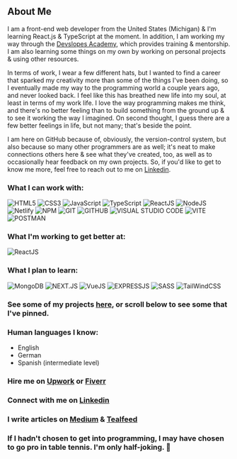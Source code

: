 ## About Me

I am a front-end web developer from the United States (Michigan) & I'm learning React.js & TypeScript at the moment. In addition, I am working my way through the [Devslopes Academy](https://devslopes.com/), which provides training & mentorship. I am also learning some things on my own by working on personal projects & using other resources.

In terms of work, I wear a few different hats, but I wanted to find a career that sparked my creativity more than some of the things I've been doing, so I eventually made my way to the programming world a couple years ago, and never looked back. I feel like this has breathed new life into my soul, at least in terms of my work life. I love the way programming makes me think, and there's no better feeling than to build something from the ground up & to see it working the way I imagined. On second thought, I guess there are a few better feelings in life, but not many; that's beside the point. 

I am here on GitHub because of, obviously, the version-control system, but also because so many other programmers are as well; it's neat to make connections others here & see what they've created, too, as well as to occasionally hear feedback on my own projects. So, if you'd like to get to know me more, feel free to reach out to me on [Linkedin](https://www.linkedin.com/in/ethan-groene-1a352710b/).

### What I can work with:
![HTML5](https://img.shields.io/badge/HTML-FF5733?style=for-the-badge&logo=html5&logoColor=FFFFFF)
![CSS3](https://img.shields.io/badge/CSS-%23D7D7D7?style=for-the-badge&logo=css3&logoColor=1572B6)
![JavaScript](https://img.shields.io/badge/JavaScript-F7DF1E?style=for-the-badge&logo=javascript&logoColor=000000)
![TypeScript](https://img.shields.io/badge/TypeScript-3178C6?style=for-the-badge&logo=typescript&logoColor=FFFFFF)
![ReactJS](https://img.shields.io/badge/React-%23464646?style=for-the-badge&logo=react&logoColor=61DAFB)
![NodeJS](https://img.shields.io/badge/NodeJS-%23339933?style=for-the-badge&logo=nodedotjs&logoColor=ffffff)
![Netlify](https://img.shields.io/badge/Netlify-%23000000?style=for-the-badge&logo=npm&logoColor=00C7B7)
![NPM](https://img.shields.io/badge/NPM-%23000000?style=for-the-badge&logo=npm)
![GIT](https://img.shields.io/badge/Git-%23F05032?style=for-the-badge&logo=git&logoColor=000000)
![GITHUB](https://img.shields.io/badge/GitHub-%23ffffff?style=for-the-badge&logo=github&logoColor=%23181717)
![VISUAL STUDIO CODE](https://img.shields.io/badge/Visual%20Studio%20Code-%23007ACC?style=for-the-badge&logo=visualstudiocode&logoColor=ffffff)
![VITE](https://img.shields.io/badge/Vite-%23646CFF?style=for-the-badge&logo=vite&logoColor=ECFF00)
![POSTMAN](https://img.shields.io/badge/Postman-%23FF6C37?style=for-the-badge&logoColor=ECFF00)

### What I'm working to get better at:
![ReactJS](https://img.shields.io/badge/React-%23464646?style=for-the-badge&logo=react&logoColor=61DAFB)

### What I plan to learn:
![MongoDB](https://img.shields.io/badge/MongoDB-%23000000?style=for-the-badge&logo=mongodb&logoColor=47A248)
![NEXT.JS](https://img.shields.io/badge/NextJS-%23000000?style=for-the-badge&logoColor=ECFF00)
![VueJS](https://img.shields.io/badge/VueJS-%23000000?style=for-the-badge&logo=vuedotjs&logoColor=4FC08D)
![EXPRESSJS](https://img.shields.io/badge/ExpressJS-%23000000?style=for-the-badge&logo=express&logoColor=4FC08D)
![SASS](https://img.shields.io/badge/SASS-%23CC6699?style=for-the-badge&logo=sass&logoColor=000000)
![TailWindCSS](https://img.shields.io/badge/Tailwind-%2306B6D4?style=for-the-badge&logo=tailwindcss&logoColor=000000)

### See some of my projects [here](https://github.com/EGROENE?tab=repositories), or scroll below to see some that I've pinned.

### Human languages I know:
- English
- German
- Spanish (intermediate level)

### Hire me on [Upwork](https://www.upwork.com/freelancers/~018b389ed0ba3fb8ba) or [Fiverr](https://www.fiverr.com/ethangroene/build-a-website-for-you-or-help-out-with-frontend-development)

### Connect with me on [Linkedin](https://www.linkedin.com/in/ethan-groene-1a352710b/)

### I write articles on [Medium](https://medium.com/@ethangroene) & [Tealfeed](https://tealfeed.com/ethan_172708)

### If I hadn't chosen to get into programming, I may have chosen to go pro in table tennis. I'm only half-joking. :ping_pong:
